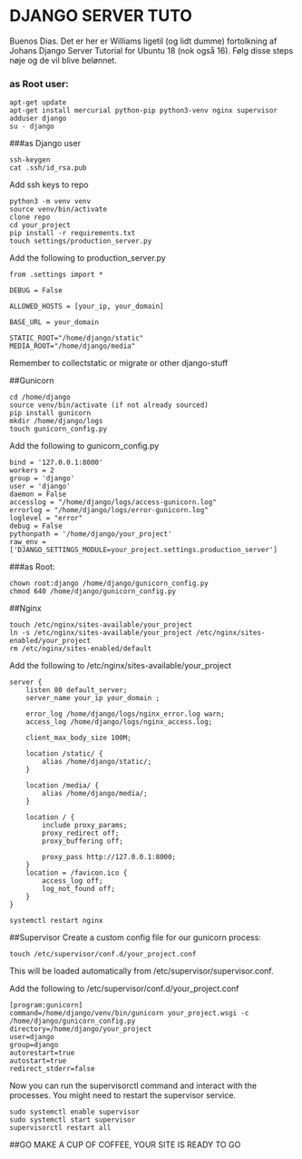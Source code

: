 # DJANGO SERVER TUTO
Buenos Dias.
Det er her er Williams ligetil (og lidt dumme) fortolkning af Johans Django Server Tutorial for Ubuntu 18 (nok også 16).
Følg disse steps nøje og de vil blive belønnet.

### as Root user:
```
apt-get update 	
apt-get install mercurial python-pip python3-venv nginx supervisor
adduser django
su - django
```

###as Django user
```
ssh-keygen
cat .ssh/id_rsa.pub
```
Add ssh keys to repo

```
python3 -m venv venv
source venv/bin/activate
clone repo
cd your_project
pip install -r requirements.txt
touch settings/production_server.py
```
Add the following to production_server.py

```
from .settings import *

DEBUG = False

ALLOWED_HOSTS = [your_ip, your_domain]

BASE_URL = your_domain

STATIC_ROOT="/home/django/static"
MEDIA_ROOT="/home/django/media"
```
Remember to collectstatic or migrate or other django-stuff

##Gunicorn 
```
cd /home/django
source venv/bin/activate (if not already sourced)
pip install gunicorn
mkdir /home/django/logs
touch gunicorn_config.py
```
Add the following to gunicorn_config.py

```
bind = '127.0.0.1:8000'
workers = 2
group = 'django'
user = 'django'
daemon = False
accesslog = "/home/django/logs/access-gunicorn.log"
errorlog = "/home/django/logs/error-gunicorn.log"
loglevel = "error"
debug = False
pythonpath = '/home/django/your_project'
raw_env = ['DJANGO_SETTINGS_MODULE=your_project.settings.production_server']
```

###as Root:
```
chown root:django /home/django/gunicorn_config.py
chmod 640 /home/django/gunicorn_config.py
```

##Nginx
```
touch /etc/nginx/sites-available/your_project
ln -s /etc/nginx/sites-available/your_project /etc/nginx/sites-enabled/your_project
rm /etc/nginx/sites-enabled/default
```

Add the following to /etc/nginx/sites-available/your_project

```
server {
	listen 80 default_server;
	server_name your_ip your_domain ;

	error_log /home/django/logs/nginx_error.log warn;
	access_log /home/django/logs/nginx_access.log;

	client_max_body_size 100M;

	location /static/ {
		alias /home/django/static/;
	}

	location /media/ {
		alias /home/django/media/;
	}

	location / {
		include proxy_params;
		proxy_redirect off;
		proxy_buffering off;

		proxy_pass http://127.0.0.1:8000;
	}
	location = /favicon.ico {
		access_log off;
		log_not_found off;
	}
}
```

```
systemctl restart nginx
```

##Supervisor
Create a custom config file for our gunicorn process:

```
touch /etc/supervisor/conf.d/your_project.conf

```
This will be loaded automatically from /etc/supervisor/supervisor.conf.

Add the following to /etc/supervisor/conf.d/your_project.conf

```
[program:gunicorn]
command=/home/django/venv/bin/gunicorn your_project.wsgi -c /home/django/gunicorn_config.py
directory=/home/django/your_project
user=django
group=django
autorestart=true
autostart=true
redirect_stderr=false
```
Now you can run the supervisorctl command and interact with the processes. You might need to restart the supervisor service.

```
sudo systemctl enable supervisor
sudo systemctl start supervisor
supervisorctl restart all

```


##GO MAKE A CUP OF COFFEE, YOUR SITE IS READY TO GO
